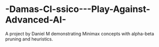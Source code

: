 # -Damas-Cl-ssico---Play-Against-Advanced-AI-
A project by Daniel M demonstrating Minimax concepts with alpha-beta pruning and heuristics.
